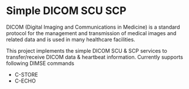 # Simple DICOM SCU SCP 
DICOM (Digital Imaging and Communications in Medicine) is a standard protocol for the management and transmission of medical images and related data and is used in many healthcare facilities.

This project implements the simple DICOM SCU & SCP services to transfer/receive DICOM data & heartbeat information.
Currently supports following DIMSE commands 
- C-STORE
- C-ECHO

